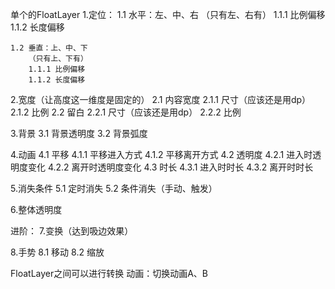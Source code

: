 单个的FloatLayer
1.定位：
    1.1 水平：左、中、右
        （只有左、右有）
        1.1.1 比例偏移
        1.1.2 长度偏移

    1.2 垂直：上、中、下
        （只有上、下有）
        1.1.1 比例偏移
        1.1.2 长度偏移

2.宽度（让高度这一维度是固定的）
    2.1 内容宽度
        2.1.1 尺寸（应该还是用dp）
        2.1.2 比例
    2.2 留白
        2.2.1 尺寸（应该还是用dp）
        2.2.2 比例

3.背景
    3.1 背景透明度
    3.2 背景弧度

4.动画
    4.1 平移
        4.1.1 平移进入方式
        4.1.2 平移离开方式
    4.2 透明度
        4.2.1 进入时透明度变化
        4.2.2 离开时透明度变化
    4.3 时长
        4.3.1 进入时时长
        4.3.2 离开时时长

5.消失条件
    5.1 定时消失
    5.2 条件消失（手动、触发）

6.整体透明度

进阶：
7.变换（达到吸边效果）

8.手势
    8.1 移动
    8.2 缩放


FloatLayer之间可以进行转换
动画：切换动画A、B